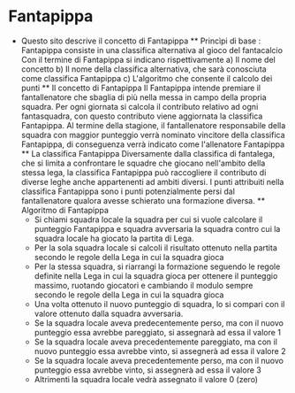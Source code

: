 # Fantapippa
* Questo sito descrive il concetto di Fantapippa
** Princìpi di base :
  Fantapippa consiste in una classifica alternativa al gioco del fantacalcio
  Con il termine di Fantapippa si indicano rispettivamente
  a) Il nome del concetto
  b) Il nome della classifica alternativa, che sarà conosciuta come classifica Fantapippa
  c) L'algoritmo che consente il calcolo dei punti
** Il concetto di Fantapippa
  Il Fantapippa intende premiare il fantallenatore che sbaglia di più nella messa in campo della propria squadra.
  Per ogni giornata si calcola il contributo relativo ad ogni fantasquadra, con questo contributo viene aggiornata la classifica Fantapippa.
  Al termine della stagione, il fantallenatore responsabile della squadra con maggior punteggio verrà nominato vincitore della classifica Fantapippa, di conseguenza verrà indicato come l'allenatore Fantapippa
** La classifica Fantapippa
  Diversamente dalla classifica di fantalega, che si limita a confrontare le squadre che giocano nell'ambito della stessa lega, la classifica Fantapippa può raccogliere il contributo di diverse leghe anche appartenenti ad ambiti diversi.
  I punti attribuiti nella classifica Fantapippa sono i punti potenzialmente persi dal fantallenatore qualora avesse schierato una formazione diversa.
** Algoritmo di Fantapippa
  - Si chiami squadra locale la squadra per cui si vuole calcolare il punteggio Fantapippa e squadra avversaria la squadra contro cui la squadra locale ha giocato la partita di Lega.
  - Per la sola squadra locale si calcoli il risultato ottenuto nella partita secondo le regole della Lega in cui la squadra gioca
  - Per la stessa squadra, si riarrangi la formazione seguendo le regole definite nella Lega in cui la squadra gioca per ottenere il punteggio massimo, ruotando giocatori e cambiando il modulo sempre secondo le regole della Lega in cui la squadra gioca
  - Una volta ottenuto il nuovo punteggio di squadra, lo si compari con il valore ottenuto dalla squadra avversaria.
  - Se la squadra locale aveva predecentemente perso, ma con il nuovo punteggio essa avrebbe pareggiato, si assegnarà ad essa il valore 1
  - Se la squadra locale aveva precedentemente pareggiato, ma con il nuovo punteggio essa avrebbe vinto, si assegnerà ad essa il valore 2
  - Se la squadra locale aveva precedentemente perso, ma con il nuovo punteggio essa avrebbe vinto, si assegnerà ad essa il valore 3
  - Altrimenti la squadra locale vedrà assegnato il valore 0 (zero)
 
